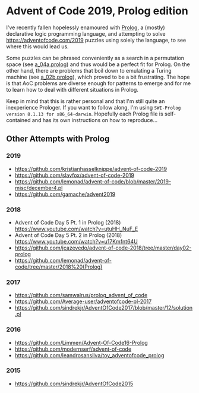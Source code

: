 # Advent of Code 2019, Prolog edition

I've recently fallen hopelessly enamoured with [Prolog](https://en.wikipedia.org/wiki/Prolog), a (mostly) declarative
logic programming language, and attempting to
solve https://adventofcode.com/2019 puzzles using solely the language, to see where this would lead us.

Some puzzles
can be phrased conveniently as a search in a permutation space (see [a_04a.prolog](a_04a.prolog))
and thus would be a perfect fit for Prolog. On the other hand, there are problems that boil down to emulating a Turing
machine (see [a_02b.prolog](a_02b.prolog)), which proved to be a bit frustrating. The hope is that AoC problems
are diverse enough for patterns to emerge and for me to learn how to deal with different situations in Prolog.

Keep in mind that this is rather personal and that I'm still quite an inexperience Prologer. If you want to follow along,
I'm using `SWI-Prolog version 8.1.13 for x86_64-darwin`. Hopefully each Prolog file is self-contained and has its own
instructions on how to reproduce...

## Other Attempts with Prolog

### 2019

- https://github.com/kristianhasselknippe/advent-of-code-2019
- https://github.com/slavfox/advent-of-code-2019
- https://github.com/lemonad/advent-of-code/blob/master/2019-misc/december4.pl
- https://github.com/gamache/advent2019

### 2018

- Advent of Code Day 5 Pt. 1 in Prolog (2018) https://www.youtube.com/watch?v=utuHH_NuF_E
- Advent of Code Day 5 Pt. 2 in Prolog (2018) https://www.youtube.com/watch?v=u17Kmfnt64U
- https://github.com/jcazevedo/advent-of-code-2018/tree/master/day02-prolog
- https://github.com/lemonad/advent-of-code/tree/master/2018%20(Prolog)


### 2017

- https://github.com/samwalrus/prolog_advent_of_code
- https://github.com/Average-user/adventofcode-pl-2017
- https://github.com/sindrekjr/AdventOfCode2017/blob/master/12/solution.pl

### 2016

- https://github.com/Limmen/Advent-Of-Code16-Prolog
- https://github.com/modernserf/advent-of-code
- https://github.com/leandrosansilva/toy_adventofcode_prolog

### 2015

- https://github.com/sindrekjr/AdventOfCode2015
